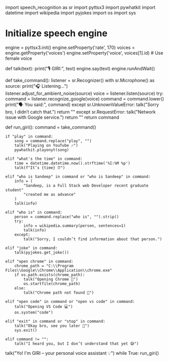 import speech_recognition as sr
import pyttsx3
import pywhatkit
import datetime
import wikipedia
import pyjokes
import os
import sys

# Initialize speech engine
engine = pyttsx3.init()
engine.setProperty('rate', 170)
voices = engine.getProperty('voices')
engine.setProperty('voice', voices[1].id)  # Use female voice

def talk(text):
    print("🎙 GIRI:", text)
    engine.say(text)
    engine.runAndWait() 

def take_command():
    listener = sr.Recognizer()
    with sr.Microphone() as source:
        print("🎧 Listening...")    
        listener.adjust_for_ambient_noise(source)
        voice = listener.listen(source)
    try:
        command = listener.recognize_google(voice)
        command = command.lower()
        print("🗣 You said:", command)
    except sr.UnknownValueError:
        talk("Sorry bro, I didn’t catch that.")
        return ""
    except sr.RequestError:
        talk("Network issue with Google service.")
        return ""
    return command

def run_giri():
    command = take_command()

    if "play" in command:
        song = command.replace("play", "")
        talk("Playing on YouTube 🎶")
        pywhatkit.playonyt(song)

    elif "what's the time" in command:
        time = datetime.datetime.now().strftime('%I:%M %p')
        talk(f"It’s {time} ⏰")

    elif "who is Sandeep" in command or "who is Sandeep" in command:
        info = (
            "Sandeep, is a Full Stack web Developer recent graduate student"
            "created me as advance"
        )
        talk(info)

    elif "who is" in command:
        person = command.replace("who is", "").strip()
        try:
            info = wikipedia.summary(person, sentences=1)
            talk(info)
        except:
            talk("Sorry, I couldn’t find information about that person.")

    elif "joke" in command:
        talk(pyjokes.get_joke())

    elif "open chrome" in command:
        chrome_path = "C:\\Program Files\\Google\\Chrome\\Application\\chrome.exe"
        if os.path.exists(chrome_path):
            talk("Opening Chrome 🚀")
            os.startfile(chrome_path)
        else:
            talk("Chrome path not found 😬")

    elif "open code" in command or "open vs code" in command:
        talk("Opening VS Code 💻")
        os.system("code")

    elif "exit" in command or "stop" in command:
        talk("Okay bro, see you later 👋")
        sys.exit()

    elif command != "":
        talk("I heard you, but I don’t understand that yet 😅")

talk("Yo! I'm GIRI – your personal voice assistant 💡")
while True:
    run_giri()
